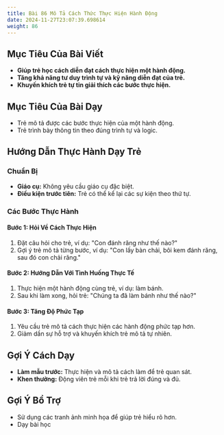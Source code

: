 ```yaml
---
title: Bài 86 Mô Tả Cách Thức Thực Hiện Hành Động 
date: 2024-11-27T23:07:39.698614
weight: 86
---
```


## Mục Tiêu Của Bài Viết
- **Giúp trẻ học cách diễn đạt cách thực hiện một hành động.**
- **Tăng khả năng tư duy trình tự và kỹ năng diễn đạt của trẻ.**
- **Khuyến khích trẻ tự tin giải thích các bước thực hiện.**

## Mục Tiêu Của Bài Dạy
- Trẻ mô tả được các bước thực hiện của một hành động.
- Trẻ trình bày thông tin theo đúng trình tự và logic.

## Hướng Dẫn Thực Hành Dạy Trẻ

### Chuẩn Bị
- **Giáo cụ:** Không yêu cầu giáo cụ đặc biệt.
- **Điều kiện trước tiên:** Trẻ có thể kể lại các sự kiện theo thứ tự.

### Các Bước Thực Hành
#### Bước 1: Hỏi Về Cách Thực Hiện
1. Đặt câu hỏi cho trẻ, ví dụ: "Con đánh răng như thế nào?"
2. Gợi ý trẻ mô tả từng bước, ví dụ: "Con lấy bàn chải, bôi kem đánh răng, sau đó con chải răng."

#### Bước 2: Hướng Dẫn Với Tình Huống Thực Tế
1. Thực hiện một hành động cùng trẻ, ví dụ: làm bánh.
2. Sau khi làm xong, hỏi trẻ: "Chúng ta đã làm bánh như thế nào?"

#### Bước 3: Tăng Độ Phức Tạp
1. Yêu cầu trẻ mô tả cách thực hiện các hành động phức tạp hơn.
2. Giảm dần sự hỗ trợ và khuyến khích trẻ mô tả tự nhiên.

## Gợi Ý Cách Dạy
- **Làm mẫu trước:** Thực hiện và mô tả cách làm để trẻ quan sát.
- **Khen thưởng:** Động viên trẻ mỗi khi trẻ trả lời đúng và đủ.

## Gợi Ý Bổ Trợ
- Sử dụng các tranh ảnh minh họa để giúp trẻ hiểu rõ hơn.
- Dạy bài học

